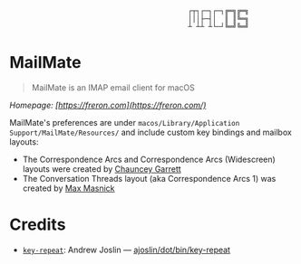 ```

                                            ┌┬┐┌─┐┌─┐╔═╗╔═╗
                                            │││├─┤│  ║ ║╚═╗
                                            ┴ ┴┴ ┴└─┘╚═╝╚═╝

```

MailMate
========

> MailMate is an IMAP email client for macOS

*Homepage: [https://freron.com](https://freron.com/)*

MailMate's preferences are under `macos/Library/Application Support/MailMate/Resources/` and include custom key bindings and mailbox layouts:

- The Correspondence Arcs and Correspondence Arcs (Widescreen) layouts were created by [Chauncey Garrett](https://github.com/chauncey-garrett/mailmate)
- The Conversation Threads layout (aka Correspondence Arcs 1) was created by [Max Masnick](http://protips.maxmasnick.com/mailmate-combination-of-conversation-and-thread-arc-views)

Credits
=======

- [`key-repeat`](.local/bin/key-repeat): Andrew Joslin — [ajoslin/dot/bin/key-repeat](https://github.com/ajoslin/dot/blob/634cb69507007a5ce20420d60d2121d5ae5a18dd/bin/key-repeat)
